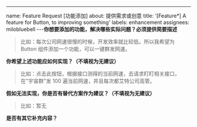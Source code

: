 ---

name: Feature Request [功能添加] about: 提供需求或创意 title: '[Feature*] A feature for Button, to improving something' labels: enhancement assignees: milobluebell ---**你想要添加的功能，解决哪些实际问题？必须提供简要描述**

> 比如：每次公司网速很慢的时候，开发效率就比较低。所以我希望为 Button 组件添加一个功能，可以一键群发网速。

**你希望上述功能应如何实现？（不填视为无建议）**

> 比如：点击此按钮，根据接口测得的当前网速，去请求盯盯相关接口，在"宇宙群"发 100 遍当前网速，并且每次都艾特公司高管。

**假如无法实现，你是否有替代方案作为建议？（不填视为无建议）**

> 比如：暂无

**是否有其它补充内容？**
